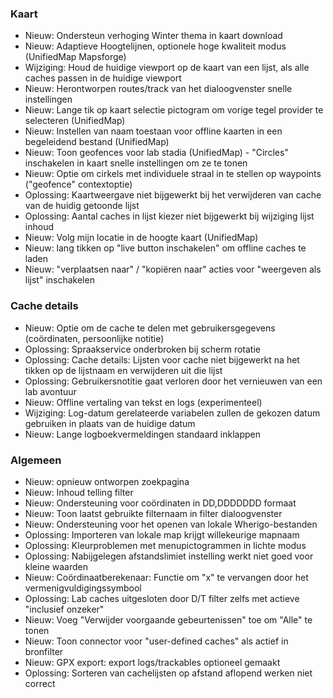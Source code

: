 ### Kaart
- Nieuw: Ondersteun verhoging Winter thema in kaart download
- Nieuw: Adaptieve Hoogtelijnen, optionele hoge kwaliteit modus (UnifiedMap Mapsforge)
- Wijziging: Houd de huidige viewport op de kaart van een lijst, als alle caches passen in de huidige viewport
- Nieuw: Herontworpen routes/track van het dialoogvenster snelle instellingen
- Nieuw: Lange tik op kaart selectie pictogram om vorige tegel provider te selecteren (UnifiedMap)
- Nieuw: Instellen van naam toestaan voor offline kaarten in een begeleidend bestand (UnifiedMap)
- Nieuw: Toon geofences voor lab stadia (UnifiedMap) - "Circles" inschakelen in kaart snelle instellingen om ze te tonen
- Nieuw: Optie om cirkels met individuele straal in te stellen op waypoints ("geofence" contextoptie)
- Oplossing: Kaartweergave niet bijgewerkt bij het verwijderen van cache van de huidig getoonde lijst
- Oplossing: Aantal caches in lijst kiezer niet bijgewerkt bij wijziging lijst inhoud
- Nieuw: Volg mijn locatie in de hoogte kaart (UnifiedMap)
- Nieuw: lang tikken op "live button inschakelen" om offline caches te laden
- Nieuw: "verplaatsen naar" / "kopiëren naar" acties voor "weergeven als lijst" inschakelen

### Cache details
- Nieuw: Optie om de cache te delen met gebruikersgegevens (coördinaten, persoonlijke notitie)
- Oplossing: Spraakservice onderbroken bij scherm rotatie
- Oplossing: Cache details: Lijsten voor cache niet bijgewerkt na het tikken op de lijstnaam en verwijderen uit die lijst
- Oplossing: Gebruikersnotitie gaat verloren door het vernieuwen van een lab avontuur
- Nieuw: Offline vertaling van tekst en logs (experimenteel)
- Wijziging: Log-datum gerelateerde variabelen zullen de gekozen datum gebruiken in plaats van de huidige datum
- Nieuw: Lange logboekvermeldingen standaard inklappen

### Algemeen
- Nieuw: opnieuw ontworpen zoekpagina
- Nieuw: Inhoud telling filter
- Nieuw: Ondersteuning voor coördinaten in DD,DDDDDDD formaat
- Nieuw: Toon laatst gebruikte filternaam in filter dialoogvenster
- Nieuw: Ondersteuning voor het openen van lokale Wherigo-bestanden
- Oplossing: Importeren van lokale map krijgt willekeurige mapnaam
- Oplossing: Kleurproblemen met menupictogrammen in lichte modus
- Oplossing: Nabijgelegen afstandslimiet instelling werkt niet goed voor kleine waarden
- Nieuw: Coördinaatberekenaar: Functie om "x" te vervangen door het vermenigvuldigingssymbool
- Oplossing: Lab caches uitgesloten door D/T filter zelfs met actieve "inclusief onzeker"
- Nieuw: Voeg "Verwijder voorgaande gebeurtenissen" toe om "Alle" te tonen
- Nieuw: Toon connector voor "user-defined caches" als actief in bronfilter
- Nieuw: GPX export: export logs/trackables optioneel gemaakt
- Oplossing: Sorteren van cachelijsten op afstand aflopend werken niet correct
